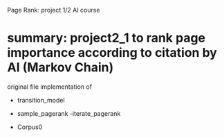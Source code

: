 Page Rank: project 1/2 AI course
# summary: project2_1 to rank page importance according to citation by AI (Markov Chain)

original file  implementation of
- transition_model
- sample_pagerank
-iterate_pagerank

- Corpus0
